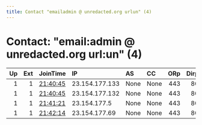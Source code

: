 ```yaml
---
title: Contact "emailadmin @ unredacted.org urlun" (4)
---
```


# Contact: "email:admin @ unredacted.org url:un" (4)

|   Up |   Ext | JoinTime                                                                                            | IP             | AS   | CC   |   ORp |   Dirp | OS    | Version   | Nickname          |   eFamMembers |
|-----:|------:|:----------------------------------------------------------------------------------------------------|:---------------|:-----|:-----|------:|-------:|:------|:----------|:------------------|--------------:|
|    1 |     1 | [21:40:45](https://metrics.torproject.org/rs.html#details/086B8F557D5769BBDEE455367469617CE70018B7) | 23.154.177.133 | None | None |   443 |     80 | Linux | 0.4.5.7   | UnredactedTamm    |            12 |
|    1 |     1 | [21:40:45](https://metrics.torproject.org/rs.html#details/679E7495C058E2408BD2173658D102961BE68E9C) | 23.154.177.132 | None | None |   443 |     80 | Linux | 0.4.5.7   | UnredactedDoe     |            12 |
|    1 |     1 | [21:41:21](https://metrics.torproject.org/rs.html#details/A9F9481BD46C8A355A0B731E71628D6E4305414E) | 23.154.177.5   | None | None |   443 |     80 | Linux | 0.4.5.7   | UnredactedMcGehee |            12 |
|    1 |     1 | [21:42:14](https://metrics.torproject.org/rs.html#details/2887D8347AD5E5626AA619060B69D7A8BC9F79CA) | 23.154.177.69  | None | None |   443 |     80 | Linux | 0.4.5.7   | UnredactedEdmonds |            12 |
